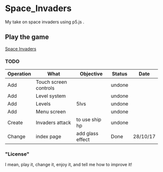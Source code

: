 # Space_Invaders
My take on space invaders using p5.js .

## Play the game  
[Space Invaders](http://onereallylongname.github.io/Space_Invaders)

### TODO
| Operation | What                    | Objective           | Status   | Date     |
|-----------|-------------------------|---------------------|----------|----------|
| Add       | Touch screen controls   |                     | undone   |          |
| Add       | Level system            |                     | undone   |          |
| Add       | Levels                  | 5lvs                | undone   |          |
| Add       | Menu screen             |                     | undone   |          |
| Create    | Invaders attack         | to use ship hp      | undone   |          |
| Change    | index page              |add glass effect     | Done     | 28/10/17 |

### "License"
I mean, play it, change it, enjoy it, and tell me how to improve it!
